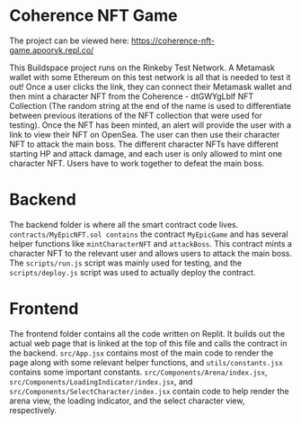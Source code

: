 # Coherence NFT Game

The project can be viewed here: https://coherence-nft-game.apoorvk.repl.co/

This Buildspace project runs on the Rinkeby Test Network. A Metamask wallet with some Ethereum on this test network is all that is needed to test it out! Once a user clicks the link, they can connect their Metamask wallet and then mint a character NFT from the Coherence - dtGWYgLblf NFT Collection (The random string at the end of the name is used to differentiate between previous iterations of the NFT collection that were used for testing). Once the NFT has been minted, an alert will provide the user with a link to view their NFT on OpenSea. The user can then use their character NFT to attack the main boss. The different character NFTs have different starting HP and attack damage, and each user is only allowed to mint one character NFT. Users have to work together to defeat the main boss.

# Backend
The backend folder is where all the smart contract code lives. `contracts/MyEpicNFT.sol contains` the contract `MyEpicGame` and has several helper functions like `mintCharacterNFT` and `attackBoss`. This contract mints a character NFT to the relevant user and allows users to attack the main boss. The `scripts/run.js` script was mainly used for testing, and the `scripts/deploy.js` script was used to actually deploy the contract.

# Frontend

The frontend folder contains all the code written on Replit. It builds out the actual web page that is linked at the top of this file and calls the contract in the backend. `src/App.jsx` contains most of the main code to render the page along with some relevant helper functions, and `utils/constants.jsx` contains some important constants. `src/Components/Arena/index.jsx`, `src/Components/LoadingIndicator/index.jsx`, and `src/Components/SelectCharacter/index.jsx` contain code to help render the arena view, the loading indicator, and the select character view, respectively.
